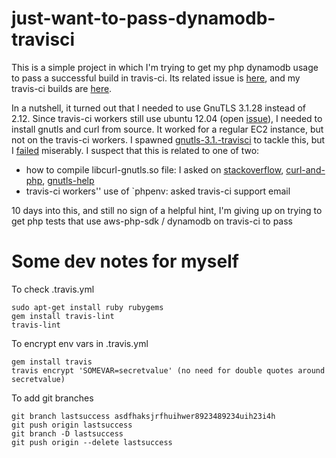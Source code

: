 # just-want-to-pass-dynamodb-travisci
This is a simple project in which I'm trying to get my php dynamodb usage to pass a successful build in travis-ci. Its related issue is [here](https://github.com/aws/aws-sdk-php/issues/588#issuecomment-106895327), and my travis-ci builds are [here](https://travis-ci.org/shadiakiki1986/just-want-to-pass-dynamodb-travisci).

In a nutshell, it turned out that I needed to use GnuTLS 3.1.28 instead of 2.12. Since travis-ci workers still use ubuntu 12.04 (open [issue](https://github.com/travis-ci/travis-ci/issues/2046)), I needed to install gnutls and curl from source. It worked for a regular EC2 instance, but not on the travis-ci workers. I spawned [gnutls-3.1.-travisci](https://github.com/shadiakiki1986/gnutls-3.1-travisci) to tackle this, but I [failed](https://travis-ci.org/shadiakiki1986/gnutls-3.1-travisci) miserably. I suspect that this is related to one of two:
* how to compile libcurl-gnutls.so file: I asked on [stackoverflow](http://stackoverflow.com/questions/30572479/compiling-gnutls-3-1-28-on-travis-ci), [curl-and-php](http://curl.haxx.se/mail/curlphp-2015-06/0000.html), [gnutls-help](http://lists.gnutls.org/pipermail/gnutls-help/2015-June/003881.html)
* travis-ci workers'' use of `phpenv: asked travis-ci support email

10 days into this, and still no sign of a helpful hint, I'm giving up on trying to get php tests that use aws-php-sdk / dynamodb on travis-ci to pass

# Some dev notes for myself
To check .travis.yml

    sudo apt-get install ruby rubygems
    gem install travis-lint
    travis-lint

To encrypt env vars in .travis.yml

    gem install travis
    travis encrypt 'SOMEVAR=secretvalue' (no need for double quotes around secretvalue)

To add git branches

    git branch lastsuccess asdfhaksjrfhuihwer8923489234uih23i4h
    git push origin lastsuccess
    git branch -D lastsuccess
    git push origin --delete lastsuccess
